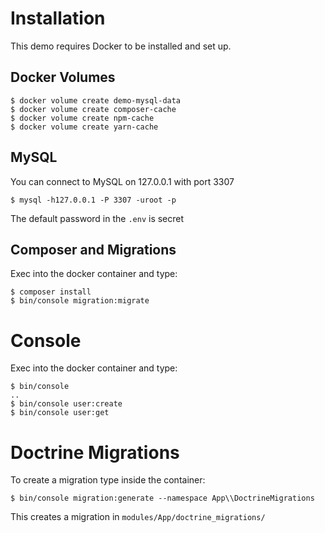# Installation
This demo requires Docker to be installed and set up.

## Docker Volumes
```shell script
$ docker volume create demo-mysql-data
$ docker volume create composer-cache
$ docker volume create npm-cache
$ docker volume create yarn-cache
```

## MySQL
You can connect to MySQL on 127.0.0.1 with port 3307
```shell script
$ mysql -h127.0.0.1 -P 3307 -uroot -p
```

The default password in the `.env` is secret

## Composer and Migrations
Exec into the docker container and type:
```shell script
$ composer install
$ bin/console migration:migrate
```

# Console
Exec into the docker container and type:
```shell script
$ bin/console
..
$ bin/console user:create
$ bin/console user:get
```

# Doctrine Migrations
To create a migration type inside the container:
```shell script
$ bin/console migration:generate --namespace App\\DoctrineMigrations
```

This creates a migration in `modules/App/doctrine_migrations/`
